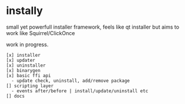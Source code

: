 # instally
small yet powerfull installer framework, feels like qt installer but aims to work like Squirrel/ClickOnce

work in progress.
```
[x] installer
[x] updater
[x] uninstaller
[x] binarygen
[x] basic ffi api
  - update check, uninstall, add/remove package
[] scripting layer
  - events after/before | install/update/uninstall etc
[] docs
```

